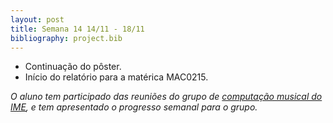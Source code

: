 ```yaml
---
layout: post
title: Semana 14 14/11 - 18/11
bibliography: project.bib
---
```


* Continuação do pôster.
* Início do relatório para a matérica MAC0215.

*O aluno tem participado das reuniões do grupo de [computação musical do IME](http://compmus.ime.usp.br), e tem
apresentado o progresso semanal para o grupo.*
 
